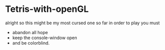 # Tetris-with-openGL

alright so this might be my most cursed one so far in order to play you must
+ abandon all hope
+ keep the console-window open
+ and be colorblind. 
